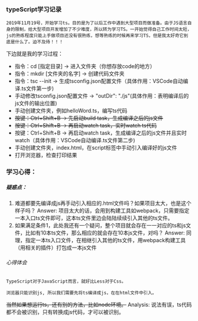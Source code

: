 ### typeScript学习记录
    2019年11月19号，开始学习ts。目的是为了以后工作中遇到大型项目而做准备。由于JS语言自身的限制，给大型项目开发增加了不少难度，所以转为学习TS。一开始觉得自己工作时间太短，js的熟练程度只能上手做项目还没有很熟练，想等熟练的时候再来学习TS，但是我太好奇它到底是什么了。迫不及待！！！

下边就是我的学习过程：

+ 指令：cd [指定目录] -> 进入文件夹（你想存放code的地方）
+ 指令：mkdir [文件夹的名字] -> 创建代码文件夹
+ 指令：tsc --init -> 生成tsconfig.json配置文件（具体作用：VSCode自动编译.ts文件第一步)
+ 手动修改tsconfig.json配置文件 -> "outDir": "./js"(具体作用：表明编译后的js文件的输出位置)
+ 手动创建文件夹，例如helloWord.ts，编写ts代码
+ ~~按键：Ctrl+Shift+B -> 先启动build task，生成编译之后的js文件~~
+ ~~按键：Ctrl+Shift+B -> 再启动watch task，实时watch ts代码~~
+ 按键：Ctrl+Shift+B -> 再启动watch task，生成编译之后的js文件并且实时watch（具体作用：VSCode自动编译.ts文件第二步)
+ 手动创建文件夹，index.html，在script标签中手动引入编译好的js文件
+ 打开浏览器，检查打印结果


### 学习心得：
    
##### 疑惑点：
1. 难道都要先编译成js再手动引入相应的.html文件吗？如果项目太大，也是这个样子吗？
    Answer: 项目太大的话，会用到构建工具如webpack，只需要指定一本入口ts文件即可，这本ts文件里边会陆陆续续引入其他的ts文件。
2. 如果满足条件1，此处我还有一个疑问，整个项目就会存在一一对应的ts和js文件，比如有10本ts文件，那么相应的就会存在10本js文件，对吗？
    Answer: 同理，指定一本ts入口文件，在相继引入其他的ts文件，用webpack构建工具（用相关的插件）打包成一本js文件

###### 心得体会

    TypeScript对于JavaScript而言，就好比Less对于Css。

    浏览器只能识别js, 所以我们需要先将ts编译成js，在在html文件中引入。
    
~~当然如果想运行ts，还有别的方法，比如node环境。~~
Analysis: 
    说法有误，ts代码都不会被识别，只有转换成js代码，才可以被识别。
